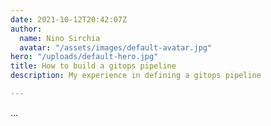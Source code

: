 ```yaml
---
date: 2021-10-12T20:42:07Z
author:
  name: Nino Sirchia
  avatar: "/assets/images/default-avatar.jpg"
hero: "/uploads/default-hero.jpg"
title: How to build a gitops pipeline
description: My experience in defining a gitops pipeline

---
```

...